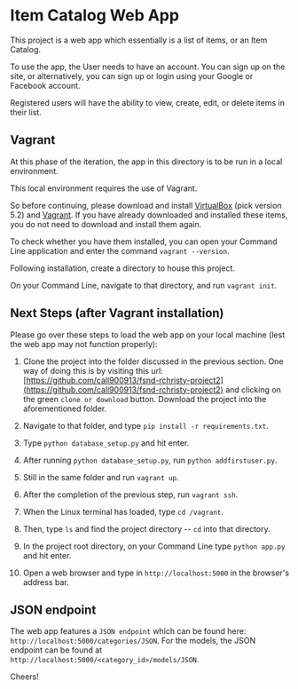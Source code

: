 # Item Catalog Web App

This project is a web app which essentially is a list of items, or an Item Catalog.

To use the app, the User needs to have an account. You can sign up on the site,
or alternatively, you can sign up or login using your Google or Facebook account.

Registered users will have the ability to view, create, edit, or delete items in their list.


## Vagrant

At this phase of the iteration, the app in this directory is to be run in a local environment.

This local environment requires the use of Vagrant.

So before continuing, please download and install [VirtualBox](https://www.virtualbox.org/wiki/Download_Old_Builds_5_2) (pick version 5.2) and [Vagrant](https://www.vagrantup.com).
If you have already downloaded and installed these items, you do not need to download and install them again.

To check whether you have them installed, you can open your Command Line application and enter the command `vagrant --version`.

Following installation, create a directory to house this project.

On your Command Line, navigate to that directory, and run `vagrant init`.


## Next Steps (after Vagrant installation)

Please go over these steps to load the web app on your local machine
(lest the web app may not function properly):


1. Clone the project into the folder discussed in the previous section.
One way of doing this is by visiting this url: [https://github.com/call900913/fsnd-rchristy-project2](https://github.com/call900913/fsnd-rchristy-project2) and clicking on the green `clone or download` button.
Download the project into the aforementioned folder.

2. Navigate to that folder, and type `pip install -r requirements.txt`.

3. Type `python database_setup.py` and hit enter.

4. After running `python database_setup.py`, run `python addfirstuser.py`.

5. Still in the same folder and run `vagrant up`.

6. After the completion of the previous step, run `vagrant ssh`.

7. When the Linux terminal has loaded, type `cd /vagrant`.

8. Then, type `ls` and find the project directory -- `cd` into that directory.

9. In the project root directory, on your Command Line type `python app.py` and hit enter.

10. Open a web browser and type in `http://localhost:5000` in the browser's address bar.


## JSON endpoint

The web app features a `JSON endpoint` which can be found here: `http://localhost:5000/categories/JSON`.
For the models, the JSON endpoint can be found at `http://localhost:5000/<category_id>/models/JSON`.

Cheers!
